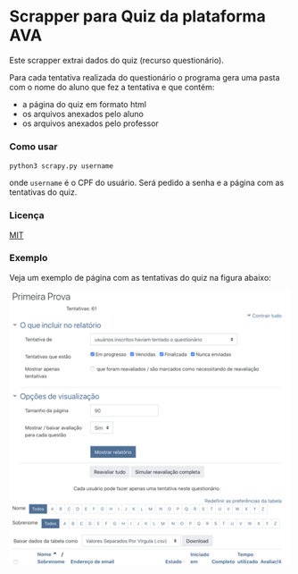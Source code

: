 # Scrapper para Quiz da plataforma AVA


Este scrapper extrai dados do quiz (recurso questionário). 

Para cada tentativa realizada do questionário o programa gera uma pasta com o nome do aluno que fez a tentativa e que contém: 

* a página do quiz em formato html
* os arquivos anexados pelo aluno
* os arquivos anexados pelo professor

### Como usar

```
python3 scrapy.py username
```

onde `username` é o CPF do usuário. Será pedido a senha e a página com as tentativas do quiz.



### Licença 
[MIT](https://choosealicense.com/licenses/mit/)

### Exemplo

Veja um exemplo de página com as tentativas do quiz na figura abaixo:

![alt text](https://github.com/r4mosm/crawler-quiz-AVA/blob/main/AVA_page_quiz.png?raw=true)

